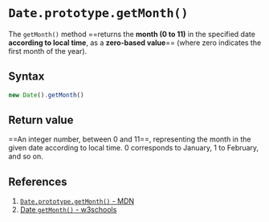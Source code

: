 # `Date.prototype.getMonth()`

The `getMonth()` method ==returns the **month (0 to 11)** in the specified date **according to local time**, as a **zero-based value**== (where zero indicates the first month of the year).

## Syntax

```js
new Date().getMonth()
```

## Return value

==An integer number, between 0 and 11==, representing the month in the given date according to local time. 0 corresponds to January, 1 to February, and so on.

## References

1. [`Date.prototype.getMonth()` - MDN](https://developer.mozilla.org/en-US/docs/Web/JavaScript/Reference/Global_Objects/Date/getMonth)
1. [Date `getMonth()` - w3schools](https://www.w3schools.com/jsref/jsref_getmonth.asp)